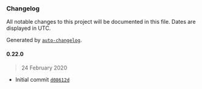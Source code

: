 ### Changelog

All notable changes to this project will be documented in this file. Dates are displayed in UTC.

Generated by [`auto-changelog`](https://github.com/CookPete/auto-changelog).

#### 0.22.0

> 24 February 2020

- Initial commit [`d08612d`](https://github.com/phanku/PBot/commit/d08612d10dc841be167d8f000224aba35a7ea5db)
